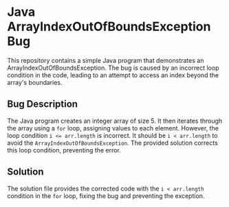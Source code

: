 # Java ArrayIndexOutOfBoundsException Bug
This repository contains a simple Java program that demonstrates an ArrayIndexOutOfBoundsException. The bug is caused by an incorrect loop condition in the code, leading to an attempt to access an index beyond the array's boundaries.

## Bug Description
The Java program creates an integer array of size 5. It then iterates through the array using a `for` loop, assigning values to each element. However, the loop condition `i <= arr.length` is incorrect.  It should be `i < arr.length` to avoid the `ArrayIndexOutOfBoundsException`.  The provided solution corrects this loop condition, preventing the error.

## Solution
The solution file provides the corrected code with the `i < arr.length` condition in the `for` loop, fixing the bug and preventing the exception. 